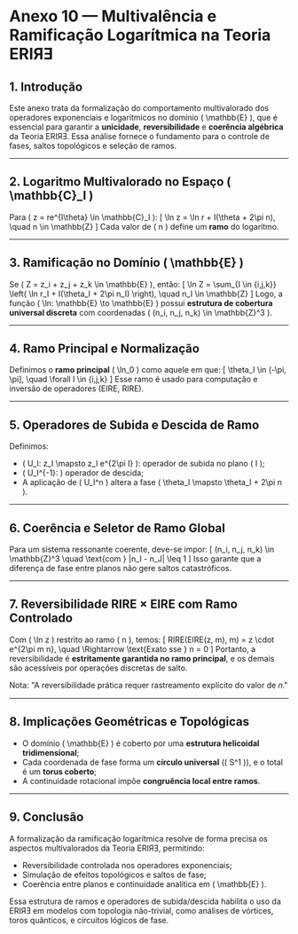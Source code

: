 # **Anexo 10 — Multivalência e Ramificação Logarítmica na Teoria ERIЯƎ**

## **1. Introdução**

Este anexo trata da formalização do comportamento multivalorado dos operadores exponenciais e logarítmicos no domínio \( \mathbb{E} \), que é essencial para garantir a **unicidade**, **reversibilidade** e **coerência algébrica** da Teoria ERIЯƎ. Essa análise fornece o fundamento para o controle de fases, saltos topológicos e seleção de ramos.

---

## **2. Logaritmo Multivalorado no Espaço \( \mathbb{C}_I \)**

Para \( z = re^{I\theta} \in \mathbb{C}_I \):
\[
\ln z = \ln r + I(\theta + 2\pi n), \quad n \in \mathbb{Z}
\]
Cada valor de \( n \) define um **ramo** do logaritmo.

---

## **3. Ramificação no Domínio \( \mathbb{E} \)**

Se \( Z = z_i + z_j + z_k \in \mathbb{E} \), então:
\[
\ln Z = \sum_{I \in \{i,j,k\}} \left( \ln r_I + I(\theta_I + 2\pi n_I) \right), \quad n_I \in \mathbb{Z}
\]
Logo, a função \( \ln: \mathbb{E} \to \mathbb{E} \) possui **estrutura de cobertura universal discreta** com coordenadas \( (n_i, n_j, n_k) \in \mathbb{Z}^3 \).

---

## **4. Ramo Principal e Normalização**

Definimos o **ramo principal** \( \ln_0 \) como aquele em que:
\[
\theta_I \in (-\pi, \pi], \quad \forall I \in \{i,j,k\}
\]
Esse ramo é usado para computação e inversão de operadores (EIRE, RIRE).

---

## **5. Operadores de Subida e Descida de Ramo**

Definimos:
- \( U_I: z_I \mapsto z_I e^{2\pi I} \): operador de subida no plano \( I \);
- \( U_I^{-1}: \) operador de descida;
- A aplicação de \( U_I^n \) altera a fase \( \theta_I \mapsto \theta_I + 2\pi n \).

---

## **6. Coerência e Seletor de Ramo Global**

Para um sistema ressonante coerente, deve-se impor:
\[
(n_i, n_j, n_k) \in \mathbb{Z}^3 \quad \text{com } |n_I - n_J| \leq 1
\]
Isso garante que a diferença de fase entre planos não gere saltos catastróficos.

---

## **7. Reversibilidade RIRE × EIRE com Ramo Controlado**

Com \( \ln z \) restrito ao ramo \( n \), temos:
\[
RIRE(EIRE(z, m), m) = z \cdot e^{2\pi m n}, \quad \Rightarrow \text{Exato sse } n = 0
\]
Portanto, a reversibilidade é **estritamente garantida no ramo principal**, e os demais são acessíveis por operações discretas de salto.

Nota: "A reversibilidade prática requer rastreamento explícito do valor de 𝑛."

---

## **8. Implicações Geométricas e Topológicas**

- O domínio \( \mathbb{E} \) é coberto por uma **estrutura helicoidal tridimensional**;
- Cada coordenada de fase forma um **círculo universal** (\( S^1 \)), e o total é um **torus coberto**;
- A continuidade rotacional impõe **congruência local entre ramos**.

---

## **9. Conclusão**

A formalização da ramificação logarítmica resolve de forma precisa os aspectos multivalorados da Teoria ERIЯƎ, permitindo:
- Reversibilidade controlada nos operadores exponenciais;
- Simulação de efeitos topológicos e saltos de fase;
- Coerência entre planos e continuidade analítica em \( \mathbb{E} \).

Essa estrutura de ramos e operadores de subida/descida habilita o uso da ERIЯƎ em modelos com topologia não-trivial, como análises de vórtices, toros quânticos, e circuitos lógicos de fase.
